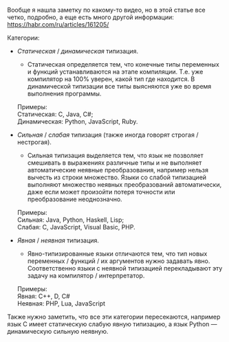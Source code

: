 Вообще я нашла заметку по какому-то видео, но в этой статье все четко, подробно, а еще есть много другой информации:
https://habr.com/ru/articles/161205/

Категории:
- _Статическая_ / _динамическая_ типизация. 
	- Статическая определяется тем, что конечные типы переменных и функций устанавливаются на этапе компиляции. Т.е. уже компилятор на 100% уверен, какой тип где находится. В динамической типизации все типы выясняются уже во время выполнения программы.  
      
    Примеры:  
    Статическая: C, Java, C#;  
    Динамическая: Python, JavaScript, Ruby.  
      
- _Сильная_ / _слабая_ типизация (также иногда говорят строгая / нестрогая). 
	- Сильная типизация выделяется тем, что язык не позволяет смешивать в выражениях различные типы и не выполняет автоматические неявные преобразования, например нельзя вычесть из строки множество. Языки со слабой типизацией выполняют множество неявных преобразований автоматически, даже если может произойти потеря точности или преобразование неоднозначно.  
      
    Примеры:  
    Сильная: Java, Python, Haskell, Lisp;  
    Слабая: C, JavaScript, Visual Basic, PHP.  
      
- _Явная_ / _неявная_ типизация. 
	- Явно-типизированные языки отличаются тем, что тип новых переменных / функций / их аргументов нужно задавать явно. Соответственно языки с неявной типизацией перекладывают эту задачу на компилятор / интерпретатор.  
      
    Примеры:  
    Явная: C++, D, C#  
    Неявная: PHP, Lua, JavaScript  
    
  
Также нужно заметить, что все эти категории пересекаются, например язык C имеет статическую слабую явную типизацию, а язык Python — динамическую сильную неявную.